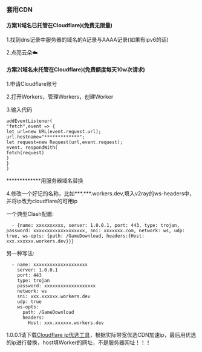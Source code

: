 ### 套用CDN

#### 方案1(域名已托管在Cloudflare)(免费无限量)

1.找到dns记录中服务器的域名的A记录与AAAA记录(如果有ipv6的话)

2.点亮云朵☁️

#### 方案2(域名未托管在Cloudflare)(免费额度每天10w次请求)

1.申请Cloudflare账号

2.打开Workers，管理Workers，创建Worker

3.输入代码
```
addEventListener(
"fetch",event => {
let url=new URL(event.request.url);
url.hostname="*************";
let request=new Request(url,event.request);
event. respondWith(
fetch(request)
)
}
)
```

*************用服务器域名替换

4.修改一个好记的名称，比如***.***.workers.dev,填入v2ray的ws-headers中，并将ip改为cloudflare的可用ip

一个典型Clash配置:
```
  - {name: xxxxxxxxxx, server: 1.0.0.1, port: 443, type: trojan, password: xxxxxxxxxxxxxxxxxxx, sni: xxxxxxx.com, network: ws, udp: true, ws-opts: {path: /GameDownload, headers:{Host: xxx.xxxxxx.workers.dev}}}
```
另一种写法:
```
  - name: xxxxxxxxxxxxxxxxxxxx
    server: 1.0.0.1
    port: 443
    type: trojan
    password: xxxxxxxxxxxxxxxxxxx
    network: ws
    sni: xxx.xxxxxx.workers.dev
    udp: true
    ws-opts:
      path: /GameDownload
      headers:
        Host: xxx.xxxxxx.workers.dev
```
1.0.0.1请下载[Cloudflare ip优选工具](https://github.com/XIU2/CloudflareSpeedTest)，根据实际带宽优选CDN加速ip，最后用优选的ip进行替换，host填Worker的网址，不是服务器网址！！！
